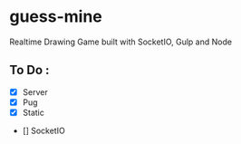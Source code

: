 # guess-mine

Realtime Drawing Game built with SocketIO, Gulp and Node

## To Do :

- [x] Server
- [x] Pug
- [x] Static
- [] SocketIO
